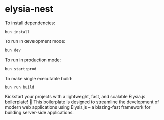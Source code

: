# elysia-nest

To install dependencies:

```bash
bun install
```

To run in development mode:

```bash
bun dev
```

To run in production mode:

```bash
bun start:prod
```

To make single executable build:

```bash
bun run build
```

Kickstart your projects with a lightweight, fast, and scalable Elysia.js boilerplate! 🚀
This boilerplate is designed to streamline the development of modern web applications using Elysia.js – a blazing-fast framework for building server-side applications.
